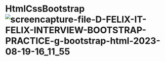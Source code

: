 # HtmlCssBootstrap![screencapture-file-D-FELIX-IT-FELIX-INTERVIEW-BOOTSTRAP-PRACTICE-g-bootstrap-html-2023-08-19-16_11_55](https://github.com/Zaid2021info/HtmlCssBootstrap/assets/135250975/ea4f62a0-79cd-464c-bc70-8962162a6ff0)

